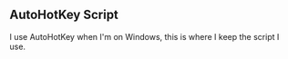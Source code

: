 ## AutoHotKey Script

I use AutoHotKey when I'm on Windows, this is where I keep the script I use. 
